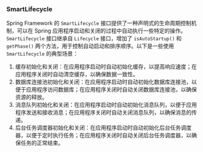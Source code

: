 ### SmartLifecycle

Spring Framework 的 `SmartLifecycle` 接口提供了一种声明式的生命周期控制机制，可以在 Spring
应用程序启动和关闭的过程中自动执行一些特定的操作。`SmartLifecycle` 接口继承自 `Lifecycle` 接口，增加了 `isAutoStartup()`
和 `getPhase()` 两个方法，用于控制自动启动和排序顺序。以下是一些使用 `SmartLifecycle` 的典型场景：

1. 缓存初始化和关闭：在应用程序启动时自动初始化缓存，以提高响应速度；在应用程序关闭时自动清空缓存，以确保数据一致性。
2. 数据库连接池初始化和关闭：在应用程序启动时自动初始化数据库连接池，以便于应用程序访问数据库；在应用程序关闭时自动关闭数据库连接池，以确保资源的释放。
3. 消息队列初始化和关闭：在应用程序启动时自动初始化消息队列，以便于应用程序发送和接收消息；在应用程序关闭时自动关闭消息队列，以确保消息的传递。
4. 后台任务调度器初始化和关闭：在应用程序启动时自动初始化后台任务调度器，以便于定时执行任务；在应用程序关闭时自动关闭后台任务调度器，以确保任务的正常结束。